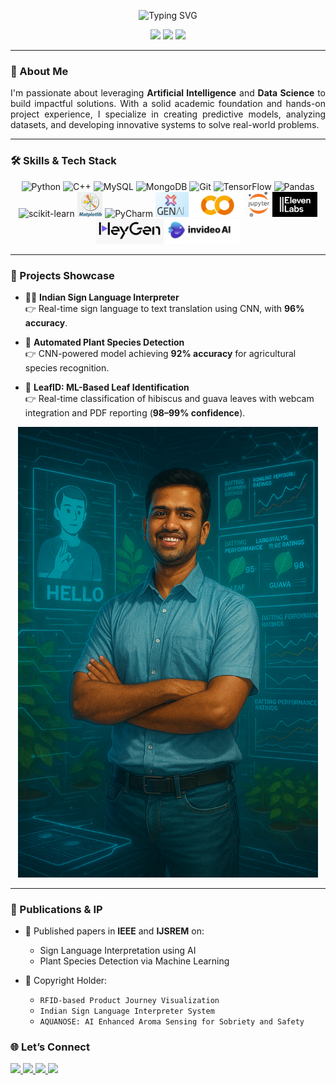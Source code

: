 <!-- Typing Animation Header -->
<p align="center">
  <img src="https://readme-typing-svg.herokuapp.com?font=Orbitron&size=24&duration=3000&pause=1000&color=39FF14&center=true&vCenter=true&width=800&lines=Soham+Nilesh+Vaidya+-+ML+Developer+%26+Researcher;Crafting+the+future+with+Machine+Learning" alt="Typing SVG">
</p>


<p align="center">
  <img src="https://img.shields.io/badge/Machine%20Learning-Expert-brightgreen?style=for-the-badge&logo=scikit-learn&logoColor=white" />
  <img src="https://img.shields.io/badge/Data%20Science-Professional-blue?style=for-the-badge&logo=pandas&logoColor=white" />
  <img src="https://img.shields.io/badge/Generative%20AI-Creative-purple?style=for-the-badge&logo=openai&logoColor=white" />
</p>

---

### 🧠 About Me  
<p align="justify">
I'm passionate about leveraging <strong>Artificial Intelligence</strong> and <strong>Data Science</strong> to build impactful solutions. With a solid academic foundation and hands-on project experience, I specialize in creating predictive models, analyzing datasets, and developing innovative systems to solve real-world problems.
</p>

---

### 🛠️ Skills & Tech Stack

<div align="center">

  <!-- Programming Languages -->
  <img src="https://cdn.jsdelivr.net/gh/devicons/devicon/icons/python/python-original.svg" height="40" alt="Python"/>
  <img src="https://cdn.jsdelivr.net/gh/devicons/devicon/icons/cplusplus/cplusplus-original.svg" height="40" alt="C++"/>
  <img src="https://cdn.jsdelivr.net/gh/devicons/devicon/icons/mysql/mysql-original.svg" height="40" alt="MySQL"/>
  <img src="https://cdn.jsdelivr.net/gh/devicons/devicon/icons/mongodb/mongodb-original.svg" height="40" alt="MongoDB"/>
  <img src="https://cdn.jsdelivr.net/gh/devicons/devicon/icons/git/git-original.svg" height="40" alt="Git"/>

  <!-- ML & Data -->
  <img src="https://cdn.jsdelivr.net/gh/devicons/devicon/icons/tensorflow/tensorflow-original.svg" height="40" alt="TensorFlow"/>
  <img src="https://cdn.jsdelivr.net/gh/devicons/devicon/icons/pandas/pandas-original.svg" height="40" alt="Pandas"/>
  <img src="https://upload.wikimedia.org/wikipedia/commons/thumb/0/05/Scikit_learn_logo_small.svg/512px-Scikit_learn_logo_small.svg.png" height="40" alt="scikit-learn"/>
  <img src="matplotlogo.png" height="40" alt="Matplotlib"/>

  <!-- IDEs & Tools -->
  <img src="https://cdn.jsdelivr.net/gh/devicons/devicon/icons/pycharm/pycharm-original.svg" height="40" alt="PyCharm"/>

  <!-- Generative AI & Media Tools -->
  <img src="Genai_logo.png" height="40" alt="GenAI"/>
  <img src="co.png" height="40" alt="Copilot"/>
  <img src="j1.png" height="40" alt="Jasper AI"/>
  <img src="11 labs.png" height="40" alt="Eleven Labs"/>
  <img src="heyGen.png" height="40" alt="Heygen"/>
  <img src="invideo ai.png" height="40" alt="Invideo AI"/>

</div>

---


### 🚀 Projects Showcase  

- 🧏‍♂️ **Indian Sign Language Interpreter**  
  <span>&#x1F449;</span> Real-time sign language to text translation using CNN, with **96% accuracy**.

- 🌿 **Automated Plant Species Detection**  
  <span>&#x1F449;</span> CNN-powered model achieving **92% accuracy** for agricultural species recognition.

- 🍃 **LeafID: ML-Based Leaf Identification**  
  <span>&#x1F449;</span> Real-time classification of hibiscus and guava leaves with webcam integration and PDF reporting (**98–99% confidence**).

<div align="center">
  <img src="https://github.com/SohamVaidya12/SohamVaidya12/blob/main/project.png" width="480" alt="Soham ML Developer Portrait"/>
</div>


---

### 📝 Publications & IP  

- 📘 Published papers in **IEEE** and **IJSREM** on:
  - Sign Language Interpretation using AI
  - Plant Species Detection via Machine Learning

- 🧾 Copyright Holder:
  - `RFID-based Product Journey Visualization`
  - `Indian Sign Language Interpreter System`
  - `AQUANOSE: AI Enhanced Aroma Sensing for Sobriety and Safety`



### 🌐 Let’s Connect  

<p align="left">
  <a href="mailto:sohamvaidya333@gmail.com">
    <img src="https://img.shields.io/static/v1?message=Gmail&logo=gmail&label=&color=D14836&logoColor=white&labelColor=&style=for-the-badge" height="35" />
  </a>
  <a href="https://www.linkedin.com/in/soham-vaidya-b31b21224/">
    <img src="https://img.shields.io/static/v1?message=LinkedIn&logo=linkedin&label=&color=0077B5&logoColor=white&labelColor=&style=for-the-badge" height="35" />
  </a>
  <a href="https://github.com/SohamVaidya12">
    <img src="https://img.shields.io/static/v1?message=GitHub&logo=github&label=&color=181717&logoColor=white&labelColor=&style=for-the-badge" height="35" />
  </a>
  <a href="https://www.kaggle.com/sohamvaidya1627">
    <img src="https://img.shields.io/static/v1?message=Kaggle&logo=kaggle&label=&color=20BEFF&logoColor=white&labelColor=&style=for-the-badge" height="35" />
  </a>
</p>



